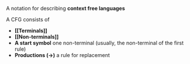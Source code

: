 A notation for describing **context free languages**   

A CFG consists of    
-  **[[Terminals]]**
- **[[Non-terminals]]**
- **A start symbol**
	one non-terminal (usually, the non-terminal of the first rule) 
- **Productions (→)**
	a rule for replacement



